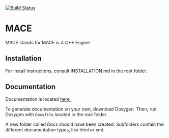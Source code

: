 [![Build Status](https://travis-ci.org/liavt/MACE.svg?branch=master)](https://travis-ci.org/liavt/MACE)
# MACE
MACE stands for MACE is A C++ Engine

## Installation

For install instructions, consult INSTALLATION.md in the root folder.

## Documentation

Documentation is located [here.](https://liavt.github.io/MACE/html/index.html)

To generate documentation on your own, download Doxygen. Then, run Doxygen with `Doxyfile` located in the root folder.

A new folder called *Docs* should have been created. Subfolders contain the different documentation types, like html or xml.
